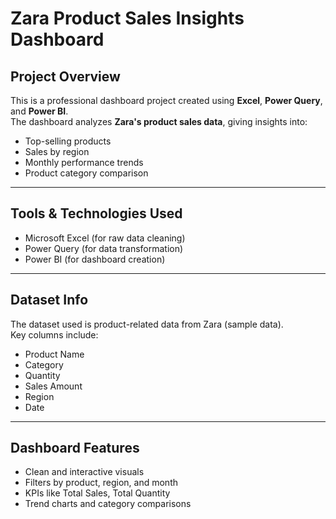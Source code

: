 # Zara Product Sales Insights Dashboard 

##  Project Overview
This is a professional dashboard project created using **Excel**, **Power Query**, and **Power BI**.  
The dashboard analyzes **Zara's product sales data**, giving insights into:

- Top-selling products
- Sales by region
- Monthly performance trends
- Product category comparison

---

##  Tools & Technologies Used
- Microsoft Excel (for raw data cleaning)
- Power Query (for data transformation)
- Power BI (for dashboard creation)

---

##  Dataset Info
The dataset used is product-related data from Zara (sample data).  
Key columns include:
- Product Name
- Category
- Quantity
- Sales Amount
- Region
- Date

---

## Dashboard Features
- Clean and interactive visuals
- Filters by product, region, and month
- KPIs like Total Sales, Total Quantity
- Trend charts and category comparisons



